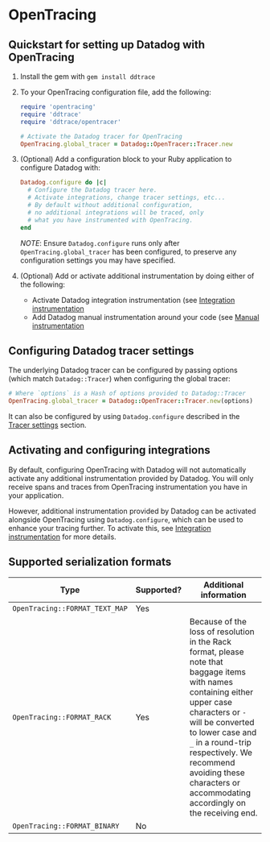 # OpenTracing

## Quickstart for setting up Datadog with OpenTracing

1. Install the gem with `gem install ddtrace`
2. To your OpenTracing configuration file, add the following:

    ```ruby
    require 'opentracing'
    require 'ddtrace'
    require 'ddtrace/opentracer'

    # Activate the Datadog tracer for OpenTracing
    OpenTracing.global_tracer = Datadog::OpenTracer::Tracer.new
    ```

3. (Optional) Add a configuration block to your Ruby application to configure Datadog with:

    ```ruby
    Datadog.configure do |c|
      # Configure the Datadog tracer here.
      # Activate integrations, change tracer settings, etc...
      # By default without additional configuration,
      # no additional integrations will be traced, only
      # what you have instrumented with OpenTracing.
    end
    ```

    *NOTE*: Ensure `Datadog.configure` runs only after `OpenTracing.global_tracer` has been configured, to preserve any configuration settings you may have specified.

4. (Optional) Add or activate additional instrumentation by doing either of the following:

    - Activate Datadog integration instrumentation (see [Integration instrumentation](https://github.com/DataDog/dd-trace-rb/blob/master/docs/Integrations.md)
    - Add Datadog manual instrumentation around your code (see [Manual instrumentation](https://github.com/DataDog/dd-trace-rb/blob/master/README.md#manual-instrumentation)

## Configuring Datadog tracer settings

The underlying Datadog tracer can be configured by passing options (which match `Datadog::Tracer`) when configuring the global tracer:

```ruby
# Where `options` is a Hash of options provided to Datadog::Tracer
OpenTracing.global_tracer = Datadog::OpenTracer::Tracer.new(options)
```

It can also be configured by using `Datadog.configure` described in the [Tracer settings](https://github.com/DataDog/dd-trace-rb/blob/master/docs/AdvancedUsage.md#adjusting-tracer-settings) section.

## Activating and configuring integrations

By default, configuring OpenTracing with Datadog will not automatically activate any additional instrumentation provided by Datadog. You will only receive spans and traces from OpenTracing instrumentation you have in your application.

However, additional instrumentation provided by Datadog can be activated alongside OpenTracing using `Datadog.configure`, which can be used to enhance your tracing further. To activate this, see [Integration instrumentation](https://github.com/DataDog/dd-trace-rb/blob/master/docs/Integrations.md) for more details.

## Supported serialization formats

| Type                           | Supported? | Additional information                                                                                                                                                                                                                                                                                         |
|--------------------------------|------------|----------------------------------------------------------------------------------------------------------------------------------------------------------------------------------------------------------------------------------------------------------------------------------------------------------------|
| `OpenTracing::FORMAT_TEXT_MAP` | Yes        |                                                                                                                                                                                                                                                                                                                |
| `OpenTracing::FORMAT_RACK`     | Yes        | Because of the loss of resolution in the Rack format, please note that baggage items with names containing either upper case characters or `-` will be converted to lower case and `_` in a round-trip respectively. We recommend avoiding these characters or accommodating accordingly on the receiving end. |
| `OpenTracing::FORMAT_BINARY`   | No         |                                                                                                                                                                                                                                                                                                                |
